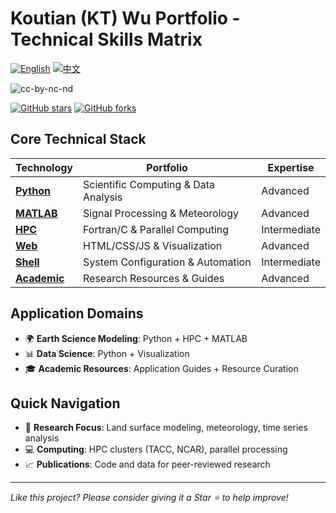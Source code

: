 # Koutian (KT) Wu Portfolio - Technical Skills Matrix


[![English](https://img.shields.io/badge/lang-English-blue.svg)](README.md)
[![中文](https://img.shields.io/badge/lang-中文-brown.svg)](README.CN.md)

![cc-by-nc-nd](https://img.shields.io/badge/License-CC%20BY--NC--ND%204.0-lightgrey.svg)

[![GitHub stars](https://img.shields.io/github/stars/ktwu01/kw-portfolio)](https://github.com/ktwu01/kw-portfolio)
[![GitHub forks](https://img.shields.io/github/forks/ktwu01/kw-portfolio)](https://github.com/ktwu01/kw-portfolio/fork)

## Core Technical Stack

| Technology | Portfolio | Expertise |
|------------|-----------|-----------|
| **[Python](./python/)** | Scientific Computing & Data Analysis | Advanced |
| **[MATLAB](./matlab/)** | Signal Processing & Meteorology | Advanced |
| **[HPC](./hpc/)** | Fortran/C & Parallel Computing | Intermediate |
| **[Web](./web/)** | HTML/CSS/JS & Visualization |  Advanced |
| **[Shell](./shell/)** | System Configuration & Automation | Intermediate |
| **[Academic](./academic-guide/)** | Research Resources & Guides | Advanced |

## Application Domains

- 🌍 **Earth Science Modeling**: Python + HPC + MATLAB
- 📊 **Data Science**: Python + Visualization
- 🎓 **Academic Resources**: Application Guides + Resource Curation

## Quick Navigation

- 🔬 **Research Focus**: Land surface modeling, meteorology, time series analysis
- 💻 **Computing**: HPC clusters (TACC, NCAR), parallel processing
- 📈 **Publications**: Code and data for peer-reviewed research

---

<i>Like this project? Please consider giving it a Star ⭐️ to help improve!</i>